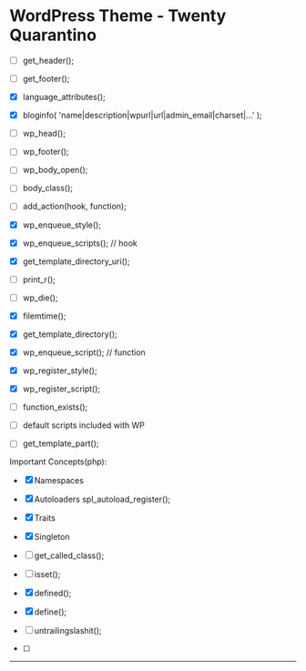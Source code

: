 # WordPress Theme - Twenty Quarantino

- [ ] get_header();
- [ ] get_footer();
- [x] language_attributes();
- [x] bloginfo( 'name|description|wpurl|url|admin_email|charset|...' );
- [ ] wp_head();
- [ ] wp_footer();
- [ ] wp_body_open();
- [ ] body_class();
- [ ] add_action(hook, function);
- [x] wp_enqueue_style();
- [x] wp_enqueue_scripts(); // hook
- [x] get_template_directory_uri();
- [ ] print_r();
- [ ] wp_die();
- [x] filemtime();
- [x] get_template_directory();
- [x] wp_enqueue_script(); // function
- [x] wp_register_style();
- [x] wp_register_sсript();
- [ ] function_exists();

- [ ] default scripts included with WP

- [ ] get_template_part();

Important Concepts(php):

- [x] Namespaces
- [x] Autoloaders spl_autoload_register();
- [x] Traits
- [x] Singleton

- [ ] get_called_class();
- [ ] isset();
- [x] defined();
- [x] define();
- [ ] untrailingslashit();
- [ ]

---
